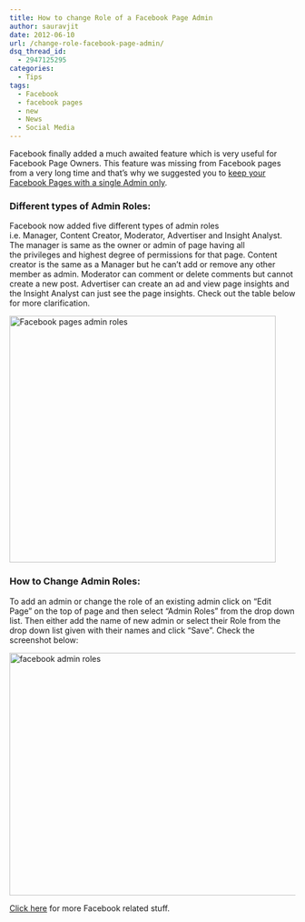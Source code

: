 ```yaml
---
title: How to change Role of a Facebook Page Admin
author: sauravjit
date: 2012-06-10
url: /change-role-facebook-page-admin/
dsq_thread_id:
  - 2947125295
categories:
  - Tips
tags:
  - Facebook
  - facebook pages
  - new
  - News
  - Social Media
---
```

Facebook finally added a much awaited feature which is very useful for Facebook Page Owners. This feature was missing from Facebook pages from a very long time and that&#8217;s why we suggested you to <a href="http://devilsworkshop.org/why-there-should-be-only-one-admin-for-your-facebook-page/" target="_blank">keep your Facebook Pages with a single Admin only</a>.

### Different types of Admin Roles:

Facebook now added five different types of admin roles i.e. Manager, Content Creator, Moderator, Advertiser and Insight Analyst. The manager is same as the owner or admin of page having all the privileges and highest degree of permissions for that page. Content creator is the same as a Manager but he can&#8217;t add or remove any other member as admin. Moderator can comment or delete comments but cannot create a new post. Advertiser can create an ad and view page insights and the Insight Analyst can just see the page insights. Check out the table below for more clarification.

<img class="aligncenter size-full wp-image-58570" title="Facebook pages admin roles" src="http://cdn.devilsworkshop.org/files/2012/06/Facebook-pages-admin-roles.png" alt="Facebook pages admin roles" width="469" height="434" />

### How to Change Admin Roles:

To add an admin or change the role of an existing admin click on &#8220;Edit Page&#8221; on the top of page and then select &#8220;Admin Roles&#8221; from the drop down list. Then either add the name of new admin or select their Role from the drop down list given with their names and click &#8220;Save&#8221;. Check the screenshot below:

<img class="aligncenter size-full wp-image-58571" title="facebook admin roles" src="http://cdn.devilsworkshop.org/files/2012/06/capture-20120610-154715.png" alt="facebook admin roles" width="637" height="427" />

[Click here][1] for more Facebook related stuff.

 [1]: http://devilsworkshop.org/tag/facebook/
